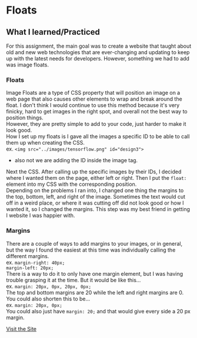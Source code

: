 # Floats
## What I learned/Practiced
For this assignment, the main goal was to create a website that taught about old and new web technologies that are ever-changing and updating to keep up with the latest needs for developers. However, something we had to add was image floats. 

### Floats 
Image Floats are a type of CSS property that will position an image on a web page that also causes other elements to wrap and break around the float. I don't think I would continue to use this method because it's very finicky, hard to get images in the right spot, and overall not the best way to position things.  \
However, they are pretty simple to add to your code, just harder to make it look good.  \
How I set up my floats is I gave all the images a specific ID to be able to call them up when creating the CSS.  \
ex. ```<img src="../images/tensorflow.png" id="design3">```  
* also not we are adding the ID inside the image tag.  

Next the CSS. After calling up the specific images by their IDs, I decided where I wanted them on the page, either left or right. Then I put the ```float:``` element into my CSS with the corresponding position.   
Depending on the problems I ran into, I changed one thing the margins to the top, bottom, left, and right of the image. Sometimes the text would cut off in a weird place, or where it was cutting off did not look good or how I wanted it, so I changed the margins. This step was my best friend in getting I website I was happier with.   

### Margins
There are a couple of ways to add margins to your images, or in general, but the way I found the easiest at this time was individually calling the different margins.   \
ex. ```margin-right: 40px;```  \
 ```margin-left: 20px;```  \
There is a way to do it to only have one margin element, but I was having trouble grasping it at the time. But it would be like this...  \
ex. ```margin: 20px, 0px, 20px, 0px;```  \
The top and bottom margins are 20 while the left and right margins are 0.  \
You could also shorten this to be...  \
ex. ```margin: 20px, 0px;```   \
You could also just have ```margin: 20;``` and that would give every side a 20 px margin.


[Visit the Site](c)
